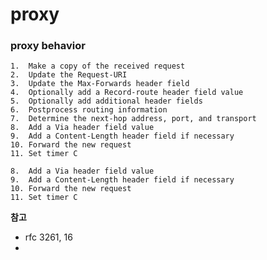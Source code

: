 # proxy


### proxy behavior
    1.  Make a copy of the received request
    2.  Update the Request-URI
    3.  Update the Max-Forwards header field
    4.  Optionally add a Record-route header field value
    5.  Optionally add additional header fields
    6.  Postprocess routing information
    7.  Determine the next-hop address, port, and transport
    8.  Add a Via header field value
    9.  Add a Content-Length header field if necessary
    10. Forward the new request
    11. Set timer C

    8.  Add a Via header field value
    9.  Add a Content-Length header field if necessary
    10. Forward the new request
    11. Set timer C

**참고**
- rfc 3261, 16
-
